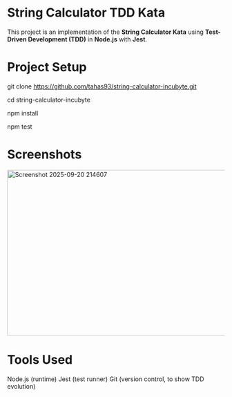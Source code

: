 # String Calculator TDD Kata

This project is an implementation of the **String Calculator Kata** using **Test-Driven Development (TDD)** in **Node.js** with **Jest**.  

# Project Setup

git clone https://github.com/tahas93/string-calculator-incubyte.git

cd string-calculator-incubyte

npm install

npm test

# Screenshots

<img width="1571" height="383" alt="Screenshot 2025-09-20 214607" src="https://github.com/user-attachments/assets/649331c9-760d-451a-b68a-5f4a67a6dd1f" />

# Tools Used

Node.js (runtime)
Jest (test runner)
Git (version control, to show TDD evolution)


